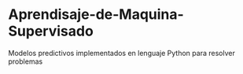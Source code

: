# Aprendisaje-de-Maquina-Supervisado
Modelos predictivos implementados en lenguaje Python para resolver problemas
